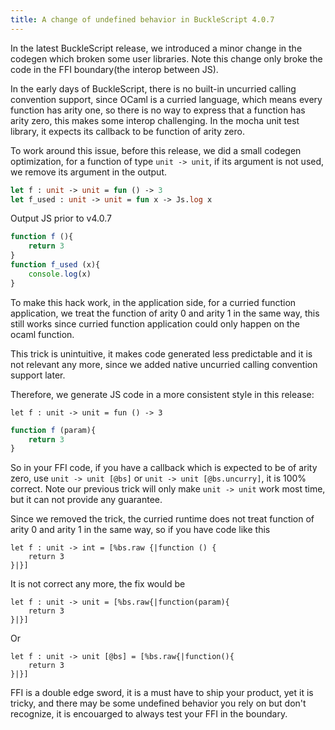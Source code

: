 ```yaml
---
title: A change of undefined behavior in BuckleScript 4.0.7
---
```


In the latest BuckleScript release, we introduced a minor change in the codegen which broken some user libraries. Note this change only broke the code in the FFI boundary(the interop between JS).

In the early days of BuckleScript, there is no built-in uncurried calling convention support, since OCaml is a curried language, which means every function has arity one, so there is no way to express that a function has arity zero, this makes some interop challenging. In the mocha unit test library, it expects its callback to be function of arity zero.

To work around this issue, before this release, we did a small codegen optimization, for a function of type `unit -> unit`, if its argument is not used, we remove its argument in the output.

```ocaml
let f : unit -> unit = fun () -> 3 
let f_used : unit -> unit = fun x -> Js.log x  
```
Output JS prior to v4.0.7
```js
function f (){
    return 3
}
function f_used (x){
    console.log(x)
}
```

To make this hack work, in the application side, 
for a curried function application, we treat the function 
of arity 0 and arity 1 in the same way, this still works since 
curried function application could only happen on the ocaml function.

This trick is unintuitive, it makes code generated less predictable and it is not relevant any more, since 
we added native uncurried calling convention support later.

Therefore, we generate JS code in a more consistent style in this release:

```
let f : unit -> unit = fun () -> 3 
```

```js
function f (param){
    return 3
}
```

So in your FFI code, if you have a callback which is expected to be of arity zero, use `unit -> unit [@bs]` or `unit -> unit [@bs.uncurry]`, it is 100% correct. Note our previous trick will only make `unit -> unit` work most time, but it can not provide any guarantee.

Since we removed the trick, the curried runtime does not treat function of arity 0 and arity 1 in the same way, so if you have code like this

```
let f : unit -> int = [%bs.raw {|function () {
    return 3
}|}]
```

It is not correct any more, the fix would be 

```
let f : unit -> unit = [%bs.raw{|function(param){
    return 3
}|}]
```

Or 

```
let f : unit -> unit [@bs] = [%bs.raw{|function(){
    return 3
}|}]
```

FFI is a double edge sword, it is a must have to ship your product, yet it is tricky, and there may be some undefined behavior you rely on but don't recognize, it is encouarged to always test your FFI in the boundary.




